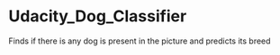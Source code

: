 # Udacity_Dog_Classifier
Finds if there is any dog is present in the picture and predicts its breed

